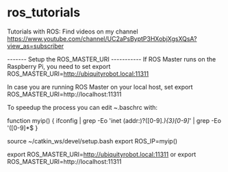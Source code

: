 # ros_tutorials
Tutorials with ROS: Find videos on my channel https://www.youtube.com/channel/UC2aPsByptP3HXobjXgsXQsA?view_as=subscriber

------- Setup the ROS_MASTER_URI -----------
If ROS Master runs on the Raspberry Pi, you need to set 
export ROS_MASTER_URI=http://ubiquityrobot.local:11311

In case you are running ROS Master on your local host, set
export ROS_MASTER_URI=http://localhost:11311

To speedup the process you can edit ~.baschrc with:

function myip()
{
    ifconfig | grep -Eo 'inet (addr:)?([0-9]*\.){3}[0-9]*' | grep -Eo '([0-9]*\$
}

source ~/catkin_ws/devel/setup.bash
export ROS_IP=myip()

export ROS_MASTER_URI=http://ubiquityrobot.local:11311
or 
export ROS_MASTER_URI=http://localhost:11311

